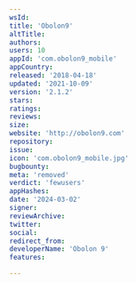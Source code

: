 ```yaml
---
wsId: 
title: 'Obolon9'
altTitle: 
authors: 
users: 10
appId: 'com.obolon9_mobile'
appCountry: 
released: '2018-04-18'
updated: '2021-10-09'
version: '2.1.2'
stars: 
ratings: 
reviews: 
size: 
website: 'http://obolon9.com'
repository: 
issue: 
icon: 'com.obolon9_mobile.jpg'
bugbounty: 
meta: 'removed'
verdict: 'fewusers'
appHashes: 
date: '2024-03-02'
signer: 
reviewArchive: 
twitter: 
social: 
redirect_from: 
developerName: 'Obolon 9'
features: 

---
```


